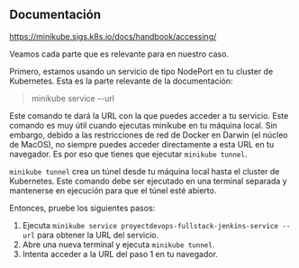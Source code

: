 ## Documentación 

https://minikube.sigs.k8s.io/docs/handbook/accessing/

Veamos cada parte que es relevante para en nuestro caso.

Primero, estamos usando un servicio de tipo NodePort en tu cluster de Kubernetes. Esta es la parte relevante de la documentación:

> minikube service <service-name> --url

Este comando te dará la URL con la que puedes acceder a tu servicio. Este comando es muy útil cuando ejecutas minikube en tu máquina local. Sin embargo, debido a las restricciones de red de Docker en Darwin (el núcleo de MacOS), no siempre puedes acceder directamente a esta URL en tu navegador. Es por eso que tienes que ejecutar `minikube tunnel`.

`minikube tunnel` crea un túnel desde tu máquina local hasta el cluster de Kubernetes. Este comando debe ser ejecutado en una terminal separada y mantenerse en ejecución para que el túnel esté abierto. 

Entonces, pruebe los siguientes pasos:

1. Ejecuta `minikube service proyectdevops-fullstack-jenkins-service --url` para obtener la URL del servicio.
2. Abre una nueva terminal y ejecuta `minikube tunnel`.
3. Intenta acceder a la URL del paso 1 en tu navegador.
